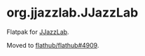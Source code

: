 # org.jjazzlab.JJazzLab

Flatpak for [JJazzLab](https://github.com/jjazzboss/JJazzLab).

Moved to [flathub/flathub#4909](https://github.com/flathub/flathub/pull/4909).

